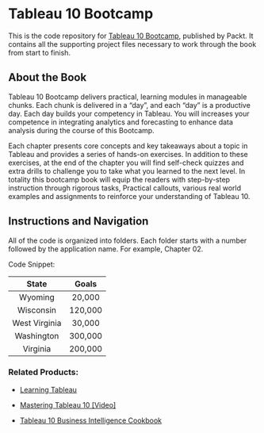 # Tableau 10 Bootcamp
This is the code repository for [Tableau 10 Bootcamp](https://www.packtpub.com/big-data-and-business-intelligence/tableau-10-bootcamp?utm_source=github&utm_medium=repository&utm_content=9781787285132), published by Packt. It contains all the supporting project files necessary to work through the book from start to finish. 

## About the Book
Tableau 10 Bootcamp delivers practical, learning modules in manageable chunks. Each chunk is delivered in a “day”, and each “day” is a productive day. Each day builds your competency in Tableau. You will increases your competence in integrating analytics and forecasting to enhance data analysis during the course of this Bootcamp.

Each chapter presents core concepts and key takeaways about a topic in Tableau and provides a series of hands-on exercises. In addition to these exercises, at the end of the chapter you will find self-check quizzes and extra drills to challenge you to take what you learned to the next level. In totality this bootcamp book will equip the readers with step-by-step instruction through rigorous tasks, Practical callouts, various real world examples and assignments to reinforce your understanding of Tableau 10.

## Instructions and Navigation

All of the code is organized into folders. Each folder starts with a number followed by the application name. For example, Chapter 02.

Code Snippet:

| __State__ | **Goals** |
|:-----:|:-----:|
| Wyoming | 20,000 |
| Wisconsin	| 120,000 |
| West Virginia | 30,000 |
| Washington | 300,000 |
| Virginia | 200,000 |

### Related Products:

 * [Learning Tableau](https://www.packtpub.com/big-data-and-business-intelligence/learning-tableau?utm_source=github&utm_medium=repository&utm_content=9781784391164) 
 
 * [Mastering Tableau 10 [Video]](https://www.packtpub.com/big-data-and-business-intelligence/mastering-tableau-10-video?utm_source=github&utm_medium=repository&utm_content=9781786463531)
 
 * [Tableau 10 Business Intelligence Cookbook](https://www.packtpub.com/big-data-and-business-intelligence/tableau-10-business-intelligence-cookbook?utm_source=github&utm_medium=repository&utm_content=9781786465634)


